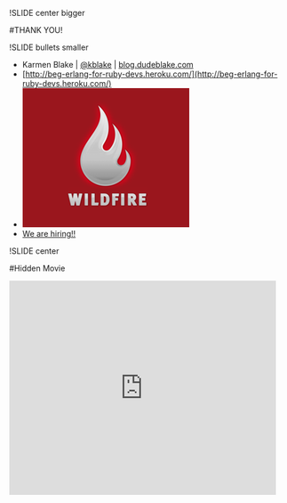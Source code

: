 !SLIDE center bigger

#THANK YOU!


!SLIDE bullets smaller

* Karmen Blake | [@kblake](http://twitter.com/kblake) | [blog.dudeblake.com](http://blog.dudeblake.com)
* [http://beg-erlang-for-ruby-devs.heroku.com/](http://beg-erlang-for-ruby-devs.heroku.com/)
* [![wildfire](../intro/logo-300x250wildfire.png)](http://wildfireapp.com)
* [We are hiring!!](http://www.wildfireapp.com/buzz/jobs)


!SLIDE center

#Hidden Movie

<object width="480" height="385"><param name="movie" value="http://www.youtube.com/v/uKfKtXYLG78?fs=1&amp;hl=en_US"></param><param name="allowFullScreen" value="true"></param><param name="allowscriptaccess" value="always"></param><embed src="http://www.youtube.com/v/uKfKtXYLG78?fs=1&amp;hl=en_US" type="application/x-shockwave-flash" allowscriptaccess="always" allowfullscreen="true" width="480" height="385"></embed></object>
